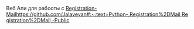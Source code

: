 Веб Апи для рабооты с [Registration-Mail](https://github.com/Jalaveyan#:~:text=Python-,Registration%2DMail,Registration%2DMail,-Public)https://github.com/Jalaveyan#:~:text=Python-,Registration%2DMail,Registration%2DMail,-Public

